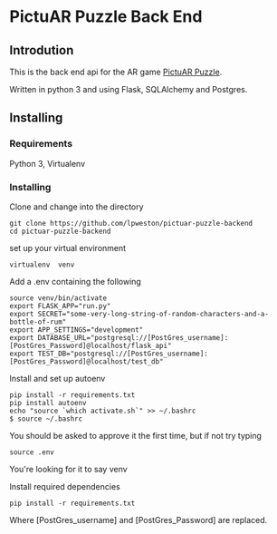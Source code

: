 # PictuAR Puzzle Back End

## Introdution

This is the back end api for the AR game [PictuAR Puzzle](https://github.com/lpweston/pictuar-puzzle).

Written in python 3 and using Flask, SQLAlchemy and Postgres.

## Installing

### Requirements

Python 3,
Virtualenv

### Installing

Clone and change into the directory

```
git clone https://github.com/lpweston/pictuar-puzzle-backend
cd pictuar-puzzle-backend
```

set up your virtual environment

```
virtualenv  venv
```

Add a .env containing the following

```
source venv/bin/activate
export FLASK_APP="run.py"
export SECRET="some-very-long-string-of-random-characters-and-a-bottle-of-rum"
export APP_SETTINGS="development"
export DATABASE_URL="postgresql://[PostGres_username]:[PostGres_Password]@localhost/flask_api"
export TEST_DB="postgresql://[PostGres_username]:[PostGres_Password]@localhost/test_db"
```

Install and set up autoenv

```
pip install -r requirements.txt
pip install autoenv
echo "source `which activate.sh`" >> ~/.bashrc
$ source ~/.bashrc
```

You should be asked to approve it the first time, but if not try typing

```
source .env
```

You're looking for it to say venv

Install required dependencies

```
pip install -r requirements.txt
```

Where [PostGres_username] and [PostGres_Password] are replaced.
